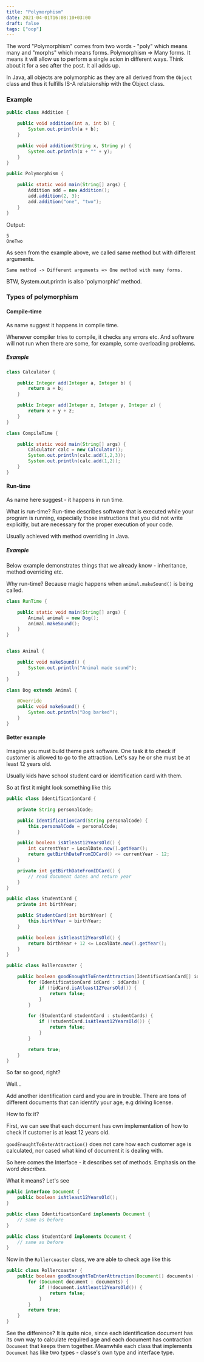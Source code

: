 ```yaml
---
title: "Polymorphism"
date: 2021-04-01T16:08:10+03:00
draft: false
tags: ["oop"]
---
```


The word "Polymorphism" comes from two words - "poly" which means many and "morphs" which means forms. 
Polymorphism => Many forms. It means it will allow us to perform a single acion in different ways.
Think about it for a sec after the post. It all adds up. 

In Java, all objects are polymorphic as they are all derived from the `Object` class and thus it fulfills IS-A relatsionship 
with the Object class. 

### Example

```java
public class Addition {
	
	public void addition(int a, int b) {
		System.out.println(a + b);
	}

	public void addition(String x, String y) {
		System.out.println(x + "" + y);
	}
}

public Polymorphism {

	public static void main(String[] args) {
		Addition add = new Addition();
		add.addition(2, 3);
		add.addition("one", "two");
	}
}

```
Output:
```
5
OneTwo
```

As seen from the example above, we called same method but with different arguments. 

`Same method -> Different arguments => One method with many forms.`

BTW, System.out.println is also 'polymorphic' method.

### Types of polymorphism

#### Compile-time
As name suggest it happens in compile time. 

Whenever compiler tries to compile, it checks any errors etc. 
And software will not run when there are some, for example, some overloading problems.


##### Example
```java
class Calculator {

	public Integer add(Integer a, Integer b) {
		return a + b;
	}

	public Integer add(Integer x, Integer y, Integer z) {
		return x + y + z;
	}
}

class CompileTime {

	public static void main(String[] args) {
		Calculator calc = new Calculator();
		System.out.println(calc.add(1,2,3));
		System.out.println(calc.add(1,2));
	}
}

```


#### Run-time
As name here suggest - it happens in run time.

What is run-time? Run-time describes software that is executed while your program is running, especially those instructions that you did not write explicitly, but are necessary for the proper execution of your code.

Usually achieved with method overriding in Java. 

##### Example
Below example demonstrates things that we already know - inheritance, method overriding etc. 

Why run-time? Because magic happens when `animal.makeSound()` is being called. 

```java
class RunTime {

	public static void main(String[] args) {
		Animal animal = new Dog();
		animal.makeSound();
	}
}


class Animal {

    public void makeSound() {
        System.out.println("Animal made sound");
    }
}

class Dog extends Animal {

    @Override
    public void makeSound() {
        System.out.println("Dog barked");
    }
}
```


#### Better example
Imagine you must build theme park software. One task it to check if customer is allowed to go to the attraction. Let's say he or she must be at least 12 years old.

Usually kids have school student card or identification card with them. 

So at first it might look something like this

```java
public class IdentificationCard {

	private String personalCode;

	public IdentificationCard(String personalCode) {
		this.personalCode = personalCode;
	}

	public boolean isAtleast12YearsOld() {
		int currentYear = LocalDate.now().getYear();
		return getBirthDateFromIDCard() <= currentYear - 12;
	}

	private int getBirthDateFromIDCard() {
		// read document dates and return year
	}
}

public class StudentCard {
	private int birthYear;

	public StudentCard(int birthYear) {
		this.birthYear = birthYear;
	}

	public boolean isAtleast12YearsOld() {
		return birthYear + 12 <= LocalDate.now().getYear();
	}
}

public class Rollercoaster {

	public boolean goodEnoughtToEnterAttraction(IdentificationCard[] idCards, StudentCard[] studentCards) {
		for (IdentificationCard idCard : idCards) {
			if (!idCard.isAtleast12YearsOld()) {
				return false;
			}
		}

		for (StudentCard studentCard : studentCards) {
			if (!studentCard.isAtleast12YearsOld()) {
				return false;
			}
		}

		return true;
	}
}
```

So far so good, right? 

Well... 

Add another identification card and you are in trouble. There are tons of different documents that can identify your age, e.g driving license.

How to fix it? 

First, we can see that each document has own implementation of how to check if customer is at least 12 years old. 

`goodEnoughtToEnterAttraction()` does not care how each customer age is calculated, nor cased what kind of document it is dealing with.

So here comes the Interface - it describes set of methods. Emphasis on the word _describes_.

What it means? Let's see

```java
public interface Document {
	public boolean isAtleast12YearsOld();
}

public class IdentificationCard implements Document {
	// same as before
}

public class StudentCard implements Document {
	// same as before
}
```


Now in the `Rollercoaster` class, we are able to check age like this
```java
public class Rollercoaster {
	public boolean goodEnoughtToEnterAttraction(Document[] documents) {
		for (Document document : documents) {
			if (!document.isAtleast12YearsOld()) {
				return false;
			}
		}
		return true;
	}
}
```

See the difference? It is quite nice, since each identification document has its own way to calculate required age and each document has contraction `Document` that keeps them together. 
Meanwhile each class that implements `Document` has like two types - classe's own type and interface type. 












